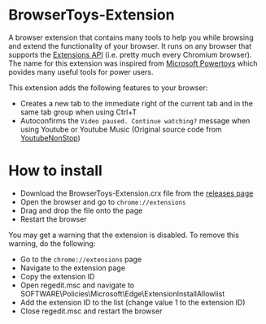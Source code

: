 # BrowserToys-Extension
A browser extension that contains many tools to help you while browsing and extend the functionality of your browser. It runs on any browser that supports the [Extensions API](https://developer.chrome.com/docs/extensions/reference/) (i.e. pretty much every Chromium browser). The name for this extension was inspired from [Microsoft Powertoys](https://github.com/microsoft/PowerToys) which povides many useful tools for power users.

This extension adds the following features to your browser:
 - Creates a new tab to the immediate right of the current tab and in the same tab group when using Ctrl+T
 - Autoconfirms the `Video paused. Continue watching?` message when using Youtube or Youtube Music (Original source code from [YoutubeNonStop](https://github.com/lawfx/YoutubeNonStop))

# How to install
 - Download the BrowserToys-Extension.crx file from the [releases page](https://github.com/SiddhantAttavar/BrowserToys-Extension/releases)
 - Open the browser and go to `chrome://extensions`
 - Drag and drop the file onto the page
 - Restart the browser

You may get a warning that the extension is disabled. To remove this warning, do the following:
 - Go to the `chrome://extensions` page
 - Navigate to the extension page
 - Copy the extension ID
 - Open regedit.msc and navigate to SOFTWARE\Policies\Microsoft\Edge\ExtensionInstallAllowlist
 - Add the extension ID to the list (change value 1 to the extension ID)
 - Close regedit.msc and restart the browser
